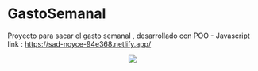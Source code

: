 # GastoSemanal
Proyecto para sacar el gasto semanal , desarrollado con POO - Javascript
link : https://sad-noyce-94e368.netlify.app/


<p align="center">
      <img src="https://raw.githubusercontent.com/JairKevinFG/GastoSemanal/master/images/1.png">
</p>
